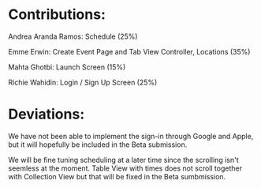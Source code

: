 # Contributions:

Andrea Aranda Ramos: Schedule (25%)

Emme Erwin: Create Event Page and Tab View Controller, Locations (35%)

Mahta Ghotbi: Launch Screen (15%)

Richie Wahidin: Login / Sign Up Screen (25%)

# Deviations:
We have not been able to implement the sign-in through Google and Apple, but it will hopefully be included in the Beta submission.

We will be fine tuning scheduling at a later time since the scrolling isn't seemless at the moment. Table View with times does not scroll together with Collection View but that will be fixed in the Beta sumbmission.



